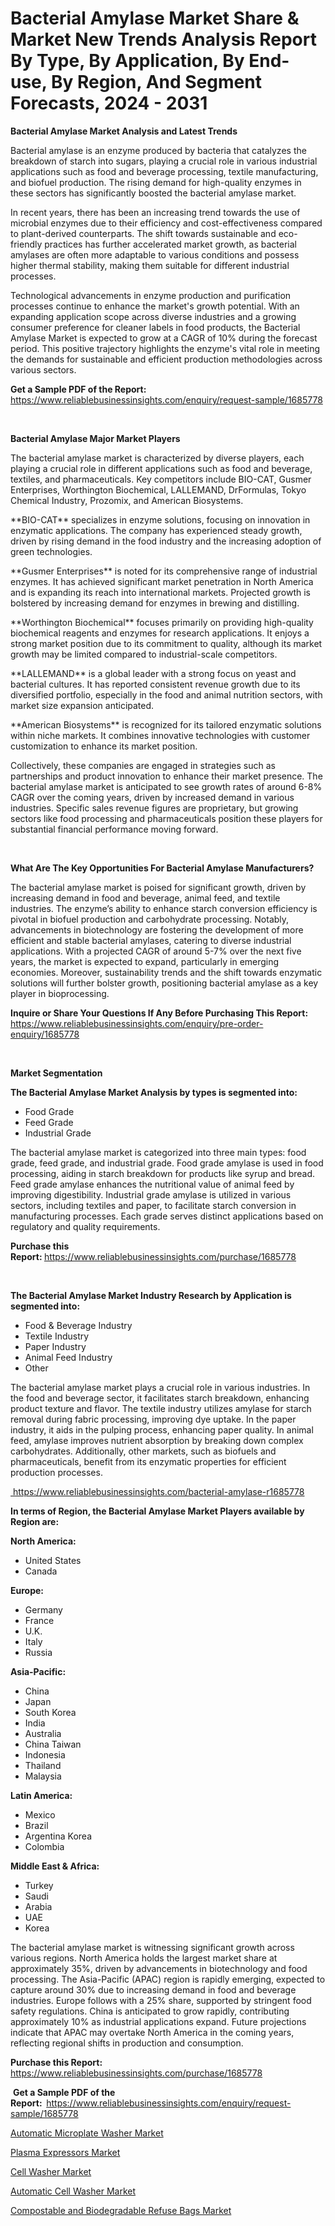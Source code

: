 <p><h1>Bacterial Amylase Market Share & Market New Trends Analysis Report By Type, By Application, By End-use, By Region, And Segment Forecasts, 2024 - 2031</h1></p><p><strong>Bacterial Amylase Market Analysis and Latest Trends</strong></p>
<p><p>Bacterial amylase is an enzyme produced by bacteria that catalyzes the breakdown of starch into sugars, playing a crucial role in various industrial applications such as food and beverage processing, textile manufacturing, and biofuel production. The rising demand for high-quality enzymes in these sectors has significantly boosted the bacterial amylase market.</p><p>In recent years, there has been an increasing trend towards the use of microbial enzymes due to their efficiency and cost-effectiveness compared to plant-derived counterparts. The shift towards sustainable and eco-friendly practices has further accelerated market growth, as bacterial amylases are often more adaptable to various conditions and possess higher thermal stability, making them suitable for different industrial processes.</p><p>Technological advancements in enzyme production and purification processes continue to enhance the market's growth potential. With an expanding application scope across diverse industries and a growing consumer preference for cleaner labels in food products, the Bacterial Amylase Market is expected to grow at a CAGR of 10% during the forecast period. This positive trajectory highlights the enzyme's vital role in meeting the demands for sustainable and efficient production methodologies across various sectors.</p></p>
<p><strong>Get a Sample PDF of the Report:&nbsp;</strong> <a href="https://www.reliablebusinessinsights.com/enquiry/request-sample/1685778?utm_campaign=115&utm_medium=2&utm_source=Github&utm_content=ia&utm_term=17122024&utm_id=bacterial-amylase">https://www.reliablebusinessinsights.com/enquiry/request-sample/1685778</a></p>
<p>&nbsp;</p>
<p><strong>Bacterial Amylase Major Market Players</strong></p>
<p><p>The bacterial amylase market is characterized by diverse players, each playing a crucial role in different applications such as food and beverage, textiles, and pharmaceuticals. Key competitors include BIO-CAT, Gusmer Enterprises, Worthington Biochemical, LALLEMAND, DrFormulas, Tokyo Chemical Industry, Prozomix, and American Biosystems.</p><p>**BIO-CAT** specializes in enzyme solutions, focusing on innovation in enzymatic applications. The company has experienced steady growth, driven by rising demand in the food industry and the increasing adoption of green technologies.</p><p>**Gusmer Enterprises** is noted for its comprehensive range of industrial enzymes. It has achieved significant market penetration in North America and is expanding its reach into international markets. Projected growth is bolstered by increasing demand for enzymes in brewing and distilling.</p><p>**Worthington Biochemical** focuses primarily on providing high-quality biochemical reagents and enzymes for research applications. It enjoys a strong market position due to its commitment to quality, although its market growth may be limited compared to industrial-scale competitors.</p><p>**LALLEMAND** is a global leader with a strong focus on yeast and bacterial cultures. It has reported consistent revenue growth due to its diversified portfolio, especially in the food and animal nutrition sectors, with market size expansion anticipated.</p><p>**American Biosystems** is recognized for its tailored enzymatic solutions within niche markets. It combines innovative technologies with customer customization to enhance its market position.</p><p>Collectively, these companies are engaged in strategies such as partnerships and product innovation to enhance their market presence. The bacterial amylase market is anticipated to see growth rates of around 6-8% CAGR over the coming years, driven by increased demand in various industries. Specific sales revenue figures are proprietary, but growing sectors like food processing and pharmaceuticals position these players for substantial financial performance moving forward.</p></p>
<p>&nbsp;</p>
<p><strong>What Are The Key Opportunities For Bacterial Amylase Manufacturers?</strong></p>
<p><p>The bacterial amylase market is poised for significant growth, driven by increasing demand in food and beverage, animal feed, and textile industries. The enzyme’s ability to enhance starch conversion efficiency is pivotal in biofuel production and carbohydrate processing. Notably, advancements in biotechnology are fostering the development of more efficient and stable bacterial amylases, catering to diverse industrial applications. With a projected CAGR of around 5-7% over the next five years, the market is expected to expand, particularly in emerging economies. Moreover, sustainability trends and the shift towards enzymatic solutions will further bolster growth, positioning bacterial amylase as a key player in bioprocessing.</p></p>
<p><strong>Inquire or Share Your Questions If Any Before Purchasing This Report:</strong> <a href="https://www.reliablebusinessinsights.com/enquiry/pre-order-enquiry/1685778?utm_campaign=115&utm_medium=2&utm_source=Github&utm_content=ia&utm_term=17122024&utm_id=bacterial-amylase">https://www.reliablebusinessinsights.com/enquiry/pre-order-enquiry/1685778</a></p>
<p>&nbsp;</p>
<p><strong>Market Segmentation</strong></p>
<p><strong>The Bacterial Amylase Market Analysis by types is segmented into:</strong></p>
<p><ul><li>Food Grade</li><li>Feed Grade</li><li>Industrial Grade</li></ul></p>
<p><p>The bacterial amylase market is categorized into three main types: food grade, feed grade, and industrial grade. Food grade amylase is used in food processing, aiding in starch breakdown for products like syrup and bread. Feed grade amylase enhances the nutritional value of animal feed by improving digestibility. Industrial grade amylase is utilized in various sectors, including textiles and paper, to facilitate starch conversion in manufacturing processes. Each grade serves distinct applications based on regulatory and quality requirements.</p></p>
<p><strong>Purchase this Report:&nbsp;</strong><a href="https://www.reliablebusinessinsights.com/purchase/1685778?utm_campaign=115&utm_medium=2&utm_source=Github&utm_content=ia&utm_term=17122024&utm_id=bacterial-amylase">https://www.reliablebusinessinsights.com/purchase/1685778</a></p>
<p>&nbsp;</p>
<p><strong>The Bacterial Amylase Market Industry Research by Application is segmented into:</strong></p>
<p><ul><li>Food & Beverage Industry</li><li>Textile Industry</li><li>Paper Industry</li><li>Animal Feed Industry</li><li>Other</li></ul></p>
<p><p>The bacterial amylase market plays a crucial role in various industries. In the food and beverage sector, it facilitates starch breakdown, enhancing product texture and flavor. The textile industry utilizes amylase for starch removal during fabric processing, improving dye uptake. In the paper industry, it aids in the pulping process, enhancing paper quality. In animal feed, amylase improves nutrient absorption by breaking down complex carbohydrates. Additionally, other markets, such as biofuels and pharmaceuticals, benefit from its enzymatic properties for efficient production processes.</p></p>
<p><a href="https://www.reliablebusinessinsights.com/bacterial-amylase-r1685778?utm_campaign=115&utm_medium=2&utm_source=Github&utm_content=ia&utm_term=17122024&utm_id=bacterial-amylase">&nbsp;https://www.reliablebusinessinsights.com/bacterial-amylase-r1685778</a></p>
<p><strong>In terms of Region, the Bacterial Amylase Market Players available by Region are:</strong></p>
<p>
    <p> <strong> North America: </strong>
        <ul>
            <li>United States</li>
            <li>Canada</li>
        </ul>
        </p> 
    <p> <strong> Europe: </strong>
        <ul>
            <li>Germany</li>
            <li>France</li>
            <li>U.K.</li>
            <li>Italy</li>
            <li>Russia</li>
        </ul>
        </p> 
    <p> <strong> Asia-Pacific: </strong>
        <ul>
            <li>China</li>
            <li>Japan</li>
            <li>South Korea</li>
            <li>India</li>
            <li>Australia</li>
            <li>China Taiwan</li>
            <li>Indonesia</li>
            <li>Thailand</li>
            <li>Malaysia</li>
        </ul>
        </p> 
    <p> <strong> Latin America: </strong>
        <ul>
            <li>Mexico</li>
            <li>Brazil</li>
            <li>Argentina Korea</li>
            <li>Colombia</li>
        </ul>
        </p> 
    <p> <strong> Middle East & Africa: </strong>
        <ul>
            <li>Turkey</li>
            <li>Saudi</li>
            <li>Arabia</li>
            <li>UAE</li>
            <li>Korea</li>
        </ul>
    </p>
    </p>
<p><p>The bacterial amylase market is witnessing significant growth across various regions. North America holds the largest market share at approximately 35%, driven by advancements in biotechnology and food processing. The Asia-Pacific (APAC) region is rapidly emerging, expected to capture around 30% due to increasing demand in food and beverage industries. Europe follows with a 25% share, supported by stringent food safety regulations. China is anticipated to grow rapidly, contributing approximately 10% as industrial applications expand. Future projections indicate that APAC may overtake North America in the coming years, reflecting regional shifts in production and consumption.</p></p>
<p><strong>Purchase this Report: </strong><a href="https://www.reliablebusinessinsights.com/purchase/1685778?utm_campaign=115&utm_medium=2&utm_source=Github&utm_content=ia&utm_term=17122024&utm_id=bacterial-amylase">https://www.reliablebusinessinsights.com/purchase/1685778</a></p>
<p>&nbsp;<strong>Get a Sample PDF of the Report:&nbsp;&nbsp;</strong><a href="https://www.reliablebusinessinsights.com/enquiry/request-sample/1685778?utm_campaign=115&utm_medium=2&utm_source=Github&utm_content=ia&utm_term=17122024&utm_id=bacterial-amylase">https://www.reliablebusinessinsights.com/enquiry/request-sample/1685778</a></p>
<p><strong></strong></p>
<p><p><a href="https://www.linkedin.com/pulse/comprehensive-automatic-microplate-washer-market-size-growing-ksjef?utm_campaign=115&utm_medium=2&utm_source=Github&utm_content=ia&utm_term=17122024&utm_id=bacterial-amylase">Automatic Microplate Washer Market</a></p><p><a href="https://github.com/skerretflossie9297/Market-Research-Report-List-1/blob/main/plasma-expressors-market.md?utm_campaign=115&utm_medium=2&utm_source=Github&utm_content=ia&utm_term=17122024&utm_id=bacterial-amylase">Plasma Expressors Market</a></p><p><a href="https://www.linkedin.com/pulse/projecting-cell-washer-markets-future-thorough-examination-5jlhf?utm_campaign=115&utm_medium=2&utm_source=Github&utm_content=ia&utm_term=17122024&utm_id=bacterial-amylase">Cell Washer Market</a></p><p><a href="https://www.linkedin.com/pulse/growth-forecast-automatic-cell-washer-market-101-cagr-2024-ddr5f?utm_campaign=115&utm_medium=2&utm_source=Github&utm_content=ia&utm_term=17122024&utm_id=bacterial-amylase">Automatic Cell Washer Market</a></p><p><a href="https://github.com/shondapmbau/Market-Research-Report-List-1/blob/main/compostable-and-biodegradable-refuse-bags-market.md?utm_campaign=115&utm_medium=2&utm_source=Github&utm_content=ia&utm_term=17122024&utm_id=bacterial-amylase">Compostable and Biodegradable Refuse Bags Market</a></p></p>